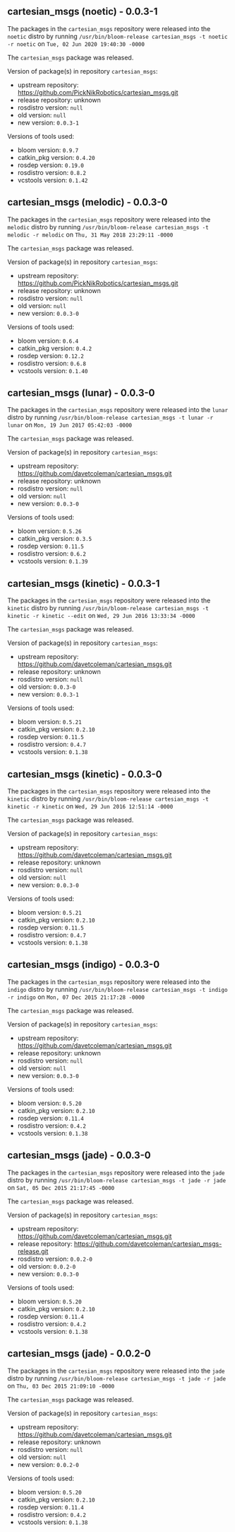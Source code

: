 ## cartesian_msgs (noetic) - 0.0.3-1

The packages in the `cartesian_msgs` repository were released into the `noetic` distro by running `/usr/bin/bloom-release cartesian_msgs -t noetic -r noetic` on `Tue, 02 Jun 2020 19:40:30 -0000`

The `cartesian_msgs` package was released.

Version of package(s) in repository `cartesian_msgs`:

- upstream repository: https://github.com/PickNikRobotics/cartesian_msgs.git
- release repository: unknown
- rosdistro version: `null`
- old version: `null`
- new version: `0.0.3-1`

Versions of tools used:

- bloom version: `0.9.7`
- catkin_pkg version: `0.4.20`
- rosdep version: `0.19.0`
- rosdistro version: `0.8.2`
- vcstools version: `0.1.42`


## cartesian_msgs (melodic) - 0.0.3-0

The packages in the `cartesian_msgs` repository were released into the `melodic` distro by running `/usr/bin/bloom-release cartesian_msgs -t melodic -r melodic` on `Thu, 31 May 2018 23:29:11 -0000`

The `cartesian_msgs` package was released.

Version of package(s) in repository `cartesian_msgs`:

- upstream repository: https://github.com/PickNikRobotics/cartesian_msgs.git
- release repository: unknown
- rosdistro version: `null`
- old version: `null`
- new version: `0.0.3-0`

Versions of tools used:

- bloom version: `0.6.4`
- catkin_pkg version: `0.4.2`
- rosdep version: `0.12.2`
- rosdistro version: `0.6.8`
- vcstools version: `0.1.40`


## cartesian_msgs (lunar) - 0.0.3-0

The packages in the `cartesian_msgs` repository were released into the `lunar` distro by running `/usr/bin/bloom-release cartesian_msgs -t lunar -r lunar` on `Mon, 19 Jun 2017 05:42:03 -0000`

The `cartesian_msgs` package was released.

Version of package(s) in repository `cartesian_msgs`:

- upstream repository: https://github.com/davetcoleman/cartesian_msgs.git
- release repository: unknown
- rosdistro version: `null`
- old version: `null`
- new version: `0.0.3-0`

Versions of tools used:

- bloom version: `0.5.26`
- catkin_pkg version: `0.3.5`
- rosdep version: `0.11.5`
- rosdistro version: `0.6.2`
- vcstools version: `0.1.39`


## cartesian_msgs (kinetic) - 0.0.3-1

The packages in the `cartesian_msgs` repository were released into the `kinetic` distro by running `/usr/bin/bloom-release cartesian_msgs -t kinetic -r kinetic --edit` on `Wed, 29 Jun 2016 13:33:34 -0000`

The `cartesian_msgs` package was released.

Version of package(s) in repository `cartesian_msgs`:

- upstream repository: https://github.com/davetcoleman/cartesian_msgs.git
- release repository: unknown
- rosdistro version: `null`
- old version: `0.0.3-0`
- new version: `0.0.3-1`

Versions of tools used:

- bloom version: `0.5.21`
- catkin_pkg version: `0.2.10`
- rosdep version: `0.11.5`
- rosdistro version: `0.4.7`
- vcstools version: `0.1.38`


## cartesian_msgs (kinetic) - 0.0.3-0

The packages in the `cartesian_msgs` repository were released into the `kinetic` distro by running `/usr/bin/bloom-release cartesian_msgs -t kinetic -r kinetic` on `Wed, 29 Jun 2016 12:51:14 -0000`

The `cartesian_msgs` package was released.

Version of package(s) in repository `cartesian_msgs`:

- upstream repository: https://github.com/davetcoleman/cartesian_msgs.git
- release repository: unknown
- rosdistro version: `null`
- old version: `null`
- new version: `0.0.3-0`

Versions of tools used:

- bloom version: `0.5.21`
- catkin_pkg version: `0.2.10`
- rosdep version: `0.11.5`
- rosdistro version: `0.4.7`
- vcstools version: `0.1.38`


## cartesian_msgs (indigo) - 0.0.3-0

The packages in the `cartesian_msgs` repository were released into the `indigo` distro by running `/usr/bin/bloom-release cartesian_msgs -t indigo -r indigo` on `Mon, 07 Dec 2015 21:17:28 -0000`

The `cartesian_msgs` package was released.

Version of package(s) in repository `cartesian_msgs`:
- upstream repository: https://github.com/davetcoleman/cartesian_msgs.git
- release repository: unknown
- rosdistro version: `null`
- old version: `null`
- new version: `0.0.3-0`

Versions of tools used:
- bloom version: `0.5.20`
- catkin_pkg version: `0.2.10`
- rosdep version: `0.11.4`
- rosdistro version: `0.4.2`
- vcstools version: `0.1.38`


## cartesian_msgs (jade) - 0.0.3-0

The packages in the `cartesian_msgs` repository were released into the `jade` distro by running `/usr/bin/bloom-release cartesian_msgs -t jade -r jade` on `Sat, 05 Dec 2015 21:17:45 -0000`

The `cartesian_msgs` package was released.

Version of package(s) in repository `cartesian_msgs`:
- upstream repository: https://github.com/davetcoleman/cartesian_msgs.git
- release repository: https://github.com/davetcoleman/cartesian_msgs-release.git
- rosdistro version: `0.0.2-0`
- old version: `0.0.2-0`
- new version: `0.0.3-0`

Versions of tools used:
- bloom version: `0.5.20`
- catkin_pkg version: `0.2.10`
- rosdep version: `0.11.4`
- rosdistro version: `0.4.2`
- vcstools version: `0.1.38`


## cartesian_msgs (jade) - 0.0.2-0

The packages in the `cartesian_msgs` repository were released into the `jade` distro by running `/usr/bin/bloom-release cartesian_msgs -t jade -r jade` on `Thu, 03 Dec 2015 21:09:10 -0000`

The `cartesian_msgs` package was released.

Version of package(s) in repository `cartesian_msgs`:
- upstream repository: https://github.com/davetcoleman/cartesian_msgs.git
- release repository: unknown
- rosdistro version: `null`
- old version: `null`
- new version: `0.0.2-0`

Versions of tools used:
- bloom version: `0.5.20`
- catkin_pkg version: `0.2.10`
- rosdep version: `0.11.4`
- rosdistro version: `0.4.2`
- vcstools version: `0.1.38`


